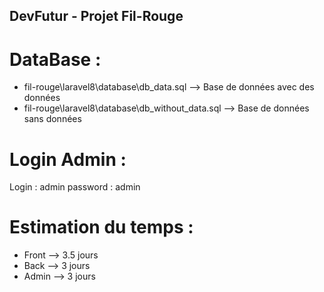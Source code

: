 ## DevFutur - Projet Fil-Rouge

# DataBase :
- fil-rouge\laravel8\database\db_data.sql --> Base de données avec des données
- fil-rouge\laravel8\database\db_without_data.sql --> Base de données sans données

# Login Admin :
Login : admin
password : admin

# Estimation du temps :
- Front         -->         3.5 jours
- Back          -->         3 jours
- Admin         -->         3 jours

